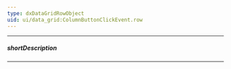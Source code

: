 ```yaml
---
type: dxDataGridRowObject
uid: ui/data_grid:ColumnButtonClickEvent.row
---
```

---
##### shortDescription
<!-- Description goes here -->

---
<!-- Description goes here -->